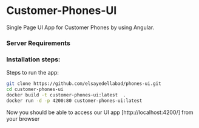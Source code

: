 # Customer-Phones-UI
Single Page UI App for Customer Phones by using Angular.

### Server Requirements

### Installation steps:

Steps to run the app:
```sh
git clone https://github.com/elsayedellabad/phones-ui.git
cd customer-phones-ui
docker build -t customer-phones-ui:latest  .
docker run -d -p 4200:80 customer-phones-ui:latest
```

Now you should be able to access our UI app [http://localhost:4200/] from your browser

